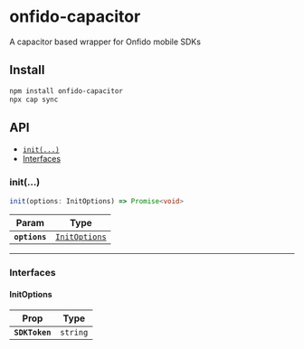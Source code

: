 # onfido-capacitor

A capacitor based wrapper for Onfido mobile SDKs

## Install

```bash
npm install onfido-capacitor
npx cap sync
```

## API

<docgen-index>

* [`init(...)`](#init)
* [Interfaces](#interfaces)

</docgen-index>

<docgen-api>
<!--Update the source file JSDoc comments and rerun docgen to update the docs below-->

### init(...)

```typescript
init(options: InitOptions) => Promise<void>
```

| Param         | Type                                                |
| ------------- | --------------------------------------------------- |
| **`options`** | <code><a href="#initoptions">InitOptions</a></code> |

--------------------


### Interfaces


#### InitOptions

| Prop           | Type                |
| -------------- | ------------------- |
| **`SDKToken`** | <code>string</code> |

</docgen-api>
